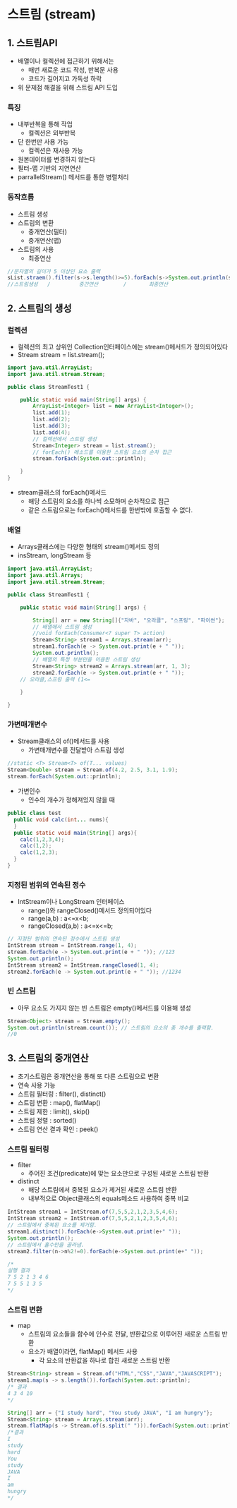 # 스트림 (stream)
## 1. 스트림API
- 배열이나 컬렉션에 접근하기 위해서는
  - 매번 새로운 코드 작성, 반복문 사용
  - 코드가 길어지고 가독성 하락
- 위 문제점 해결을 위해 스트림 API 도입

### 특징
- 내부반복을 통해 작업
  - 컬렉션은 외부반복
- 단 한번만 사용 가능
  - 컬렉션은 재사용 가능
- 원본데이터를 변경하지 않는다
- 필터-맵 기반의 지연연산
- parrallelStream() 메서드를 통한 병렬처리

### 동작흐름
- 스트림 생성
- 스트림의 변환
  - 중개연산(필터)
  - 중개연산(맵)
- 스트림의 사용
  - 최종연산   

```java
//문자열의 길이가 5 이상인 요소 출력
sList.straem().filter(s->s.length()>=5).forEach(s->System.out.println(s));
//스트림생성   /         중간연산        /       최종연산
```

## 2. 스트림의 생성
### 컬렉션
- 컬렉션의 최고 상위인 Collection인터페이스에는 stream()메서드가 정의되어있다
- Stream stream = list.stream();   

```java
import java.util.ArrayList;
import java.util.stream.Stream;

public class StreamTest1 {

	public static void main(String[] args) {
		ArrayList<Integer> list = new ArrayList<Integer>();
		list.add(1);
		list.add(2);
		list.add(3);
		list.add(4);
		// 컬렉션에서 스트림 생성
		Stream<Integer> stream = list.stream();
		// forEach() 메소드를 이용한 스트림 요소의 순차 접근
		stream.forEach(System.out::println);

	}
}
```
- stream클래스의 forEach()메서드
  - 해당 스트림의 요소를 하나씩 소모하며 순차적으로 접근
  - 같은 스트림으로는 forEach()메서드를 한번밖에 호출할 수 없다.

### 배열
- Arrays클래스에는 다양한 형태의 stream()메서드 정의
- insStream, longStream 등   

```java
import java.util.ArrayList;
import java.util.Arrays;
import java.util.stream.Stream;

public class StreamTest1 {

	public static void main(String[] args) {

		String[] arr = new String[]{"자바", "오라클", "스프링", "파이썬"};
		// 배열에서 스트림 생성
		//void forEach(Consumer<? super T> action)
		Stream<String> stream1 = Arrays.stream(arr);
		stream1.forEach(e -> System.out.print(e + " "));
		System.out.println();
		// 배열의 특정 부분만을 이용한 스트림 생성
		Stream<String> stream2 = Arrays.stream(arr, 1, 3);
		stream2.forEach(e -> System.out.print(e + " "));
    // 오라클,스프링 출력 (1<=
   
	}

}
```

### 가변매개변수
- Stream클래스의 of()메서드를 사용
  - 가변매개변수를 전달받아 스트림 생성   

```java
//static <T> Stream<T> of(T... values)
Stream<Double> stream = Stream.of(4.2, 2.5, 3.1, 1.9);
stream.forEach(System.out::println);

```
- 가변인수
  - 인수의 개수가 정해져있지 않을 때   

```java
public class test
  public void calc(int... nums){
  }
  public static void main(String[] args){
    calc(1,2,3,4);
    calc(1,2);
    calc(1,2,3);
  }
}
```
### 지정된 범위의 연속된 정수
- IntStream이나 LongStream 인터페이스
	- range()와 rangeClosed()메서드 정의되어있다
	- range(a,b) : a<=x<b;
	- rangeClosed(a,b) : a<=x<=b;   

```java
// 지정된 범위의 연속된 정수에서 스트림 생성
IntStream stream = IntStream.range(1, 4);
stream.forEach(e -> System.out.print(e + " ")); //123
System.out.println();
IntStream stream2 = IntStream.rangeClosed(1, 4);
stream2.forEach(e -> System.out.print(e + " ")); //1234

```

### 빈 스트림
- 아무 요소도 가지지 않는 빈 스트림은 empty()메서드를 이용해 생성   

```java
Stream<Object> stream = Stream.empty();
System.out.println(stream.count()); // 스트림의 요소의 총 개수를 출력함.
//0
```

## 3. 스트림의 중개연산
- 초기스트림은 중개연산을 통해 또 다른 스트림으로 변환
- 연속 사용 가능
- 스트림 필터링 : filter(), distinct()
- 스트림 변환 : map(), flatMap()
- 스트림 제한 : limit(), skip()
- 스트림 정렬 : sorted()
- 스트림 연산 결과 확인 : peek() 

### 스트림 필터링
- filter
	- 주어진 조건(predicate)에 맞는 요소만으로 구성된 새로운 스트림 반환
- distinct
	- 해당 스트림에서 중복된 요소가 제거된 새로운 스트림 반환
	- 내부적으로 Object클래스의 equals메소드 사용하여 중복 비교   

```java
IntStream stream1 = IntStream.of(7,5,5,2,1,2,3,5,4,6);
IntStream stream2 = IntStream.of(7,5,5,2,1,2,3,5,4,6);
// 스트림에서 중복된 요소를 제거함.
stream1.distinct().forEach(e->System.out.print(e+" "));
System.out.println();
// 스트림에서 홀수만을 골라냄.
stream2.filter(n->n%2!=0).forEach(e->System.out.print(e+" "));

/*
실행 결과
7 5 2 1 3 4 6
7 5 5 1 3 5
*/
```

### 스트림 변환
- map
	- 스트림의 요소들을 함수에 인수로 전달, 반환값으로 이루어진 새로운 스트림 반환
	- 요소가 배열이라면, flatMap() 메서드 사용
		- 각 요소의 반환값을 하나로 합친 새로운 스트림 반환   

```java
Stream<String> stream = Stream.of("HTML","CSS","JAVA","JAVASCRIPT");
stream1.map(s -> s.length()).forEach(System.out::println);
/* 결과
4 3 4 10
*/

String[] arr = {"I study hard", "You study JAVA", "I am hungry"};
Stream<String> stream = Arrays.stream(arr);
stream.flatMap(s -> Stream.of(s.split(" "))).forEach(System.out::println);
/*결과
I
study
hard
You
study
JAVA
I
am
hungry
*/

```
